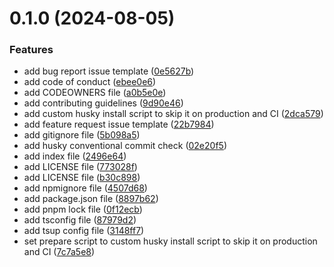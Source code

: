 # 0.1.0 (2024-08-05)


### Features

* add bug report issue template ([0e5627b](https://github.com/ghoshRitesh12/aniwatch/commit/0e5627bfb6a45fdbeb77d08dddc39718d0e1d0c8))
* add code of conduct ([ebee0e6](https://github.com/ghoshRitesh12/aniwatch/commit/ebee0e65f16f3f23f07f6e5a2f3d2f0e5cde0303))
* add CODEOWNERS file ([a0b5e0e](https://github.com/ghoshRitesh12/aniwatch/commit/a0b5e0eaf91d0f0b8773028cb00bfebf442253f0))
* add contributing guidelines ([9d90e46](https://github.com/ghoshRitesh12/aniwatch/commit/9d90e46613717a56d39dc5f9a2fa339b466f144f))
* add custom husky install script to skip it on production and CI ([2dca579](https://github.com/ghoshRitesh12/aniwatch/commit/2dca579de210ba74daa3fc400bfd8468b777c89f))
* add feature request issue template ([22b7984](https://github.com/ghoshRitesh12/aniwatch/commit/22b7984860513e7c6f80b6b7dd3ff02530e635a4))
* add gitignore file ([5b098a5](https://github.com/ghoshRitesh12/aniwatch/commit/5b098a538bfb7e5dde6c3378601b2a3b38ae37fc))
* add husky conventional commit check ([02e20f5](https://github.com/ghoshRitesh12/aniwatch/commit/02e20f56c1bed242ccce5c0809ae2ad75a783c1f))
* add index file ([2496e64](https://github.com/ghoshRitesh12/aniwatch/commit/2496e643ef430955bbb05ad5e547976baf2f4d07))
* add LICENSE file ([773028f](https://github.com/ghoshRitesh12/aniwatch/commit/773028fb10a13b9adfb42a6af0cccb429dd03a90))
* add LICENSE file ([b30c898](https://github.com/ghoshRitesh12/aniwatch/commit/b30c8985072ca7ca17d6d21d883bea94406e386a))
* add npmignore file ([4507d68](https://github.com/ghoshRitesh12/aniwatch/commit/4507d68e7c379e611271345fd65de31d8bbe2862))
* add package.json file ([8897b62](https://github.com/ghoshRitesh12/aniwatch/commit/8897b62f13a9bdced4813d8ded58f67124cf8ad2))
* add pnpm lock file ([0f12ecb](https://github.com/ghoshRitesh12/aniwatch/commit/0f12ecb550d5754eb99ad144cd0f4acd8b7ccdb3))
* add tsconfig file ([87979d2](https://github.com/ghoshRitesh12/aniwatch/commit/87979d2e222740cbdb1ed06289e3b9faff951639))
* add tsup config file ([3148ff7](https://github.com/ghoshRitesh12/aniwatch/commit/3148ff79887250fbc1d315df30adb0fc55cf3a56))
* set prepare script to custom husky install script to skip it on production and CI ([7c7a5e8](https://github.com/ghoshRitesh12/aniwatch/commit/7c7a5e8cfdf3781fce76afae8987e32b74406ae7))



